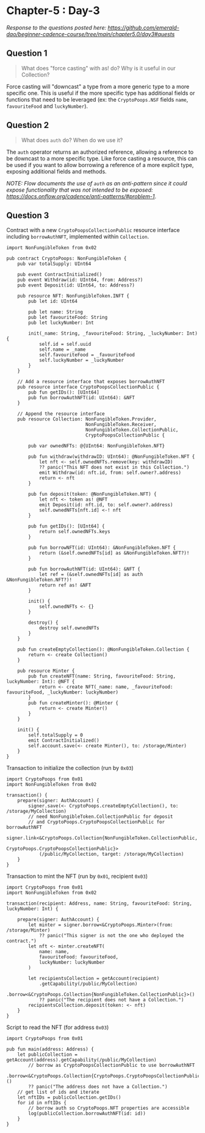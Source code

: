 # Chapter-5 : Day-3

*Response to the questions posted here: https://github.com/emerald-dao/beginner-cadence-course/tree/main/chapter5.0/day3#quests*

## Question 1

> What does "force casting" with as! do? Why is it useful in our Collection?

Force casting will "downcast" a type from a more generic type to a more specific one.  This is useful if the more specific type has additional fields or functions that need to be leveraged (ex: the `CryptoPoops.NSF` fields `name`, `favouriteFood` and `luckyNumber`).

## Question 2

> What does `auth` do? When do we use it?

The `auth` operator returns an authorized reference, allowing a reference to be downcast to a more specific type.  Like force casting a resource, this can be used if you want to allow borrowing a reference of a more explicit type, exposing additional fields and methods.

*NOTE: Flow documents the use of `auth` as an anti-pattern since it could expose functionality that was not intended to be exposed: https://docs.onflow.org/cadence/anti-patterns/#problem-1*.

## Question 3

Contract with a new `CryptoPoopsCollectionPublic` resource interface including `borrowAuthNFT`, implemented within `Collection`.

```cadence
import NonFungibleToken from 0x02

pub contract CryptoPoops: NonFungibleToken {
    pub var totalSupply: UInt64

    pub event ContractInitialized()
    pub event Withdraw(id: UInt64, from: Address?)
    pub event Deposit(id: UInt64, to: Address?)

    pub resource NFT: NonFungibleToken.INFT {
        pub let id: UInt64

        pub let name: String
        pub let favouriteFood: String
        pub let luckyNumber: Int

        init(_name: String, _favouriteFood: String, _luckyNumber: Int) {
            self.id = self.uuid
            self.name = _name
            self.favouriteFood = _favouriteFood
            self.luckyNumber = _luckyNumber
        }
    }

    // Add a resource interface that exposes borrowAuthNFT
    pub resource interface CryptoPoopsCollectionPublic {
        pub fun getIDs(): [UInt64]
        pub fun borrowAuthNFT(id: UInt64): &NFT
    }

    // Append the resource interface
    pub resource Collection: NonFungibleToken.Provider,
                             NonFungibleToken.Receiver,
                             NonFungibleToken.CollectionPublic,
                             CryptoPoopsCollectionPublic {

        pub var ownedNFTs: @{UInt64: NonFungibleToken.NFT}

        pub fun withdraw(withdrawID: UInt64): @NonFungibleToken.NFT {
            let nft <- self.ownedNFTs.remove(key: withdrawID)
            ?? panic("This NFT does not exist in this Collection.")
            emit Withdraw(id: nft.id, from: self.owner?.address)
            return <- nft
        }

        pub fun deposit(token: @NonFungibleToken.NFT) {
            let nft <- token as! @NFT
            emit Deposit(id: nft.id, to: self.owner?.address)
            self.ownedNFTs[nft.id] <-! nft
        }

        pub fun getIDs(): [UInt64] {
            return self.ownedNFTs.keys
        }

        pub fun borrowNFT(id: UInt64): &NonFungibleToken.NFT {
            return (&self.ownedNFTs[id] as &NonFungibleToken.NFT?)!
        }

        pub fun borrowAuthNFT(id: UInt64): &NFT {
            let ref = (&self.ownedNFTs[id] as auth &NonFungibleToken.NFT?)!
            return ref as! &NFT
        }

        init() {
            self.ownedNFTs <- {}
        }

        destroy() {
            destroy self.ownedNFTs
        }
    }

    pub fun createEmptyCollection(): @NonFungibleToken.Collection {
        return <- create Collection()
    }

    pub resource Minter {
        pub fun createNFT(name: String, favouriteFood: String, luckyNumber: Int): @NFT {
            return <- create NFT(_name: name, _favouriteFood: favouriteFood, _luckyNumber: luckyNumber)
        }
        pub fun createMinter(): @Minter {
            return <- create Minter()
        }
    }

    init() {
        self.totalSupply = 0
        emit ContractInitialized()
        self.account.save(<- create Minter(), to: /storage/Minter)
    }
}
```

Transaction to initialize the collection (run by `0x03`)

```cadence
import CryptoPoops from 0x01
import NonFungibleToken from 0x02

transaction() {
    prepare(signer: AuthAccount) {
        signer.save(<- CryptoPoops.createEmptyCollection(), to: /storage/MyCollection)
        // need NonFungibleToken.CollectionPublic for deposit
        // and CryptoPoops.CryptoPoopsCollectionPublic for borrowAuthNFT
        signer.link<&CryptoPoops.Collection{NonFungibleToken.CollectionPublic,
                                            CryptoPoops.CryptoPoopsCollectionPublic}>
            (/public/MyCollection, target: /storage/MyCollection)
    }
}
```

Transaction to mint the NFT (run by `0x01`, recipient `0x03`)

```cadence
import CryptoPoops from 0x01
import NonFungibleToken from 0x02

transaction(recipient: Address, name: String, favouriteFood: String, luckyNumber: Int) {

    prepare(signer: AuthAccount) {
        let minter = signer.borrow<&CryptoPoops.Minter>(from: /storage/Minter)
            ?? panic("This signer is not the one who deployed the contract.")
        let nft <- minter.createNFT(
            name: name,
            favouriteFood: favouriteFood,
            luckyNumber: luckyNumber
        )

        let recipientsCollection = getAccount(recipient)
            .getCapability(/public/MyCollection)
            .borrow<&CryptoPoops.Collection{NonFungibleToken.CollectionPublic}>()
            ?? panic("The recipient does not have a Collection.")
        recipientsCollection.deposit(token: <- nft)
    }
}
```

Script to read the NFT (for address `0x03`)

```cadence
import CryptoPoops from 0x01

pub fun main(address: Address) {
    let publicCollection = getAccount(address).getCapability(/public/MyCollection)
        // borrow as CryptoPoopsCollectionPublic to use borrowAuthNFT
        .borrow<&CryptoPoops.Collection{CryptoPoops.CryptoPoopsCollectionPublic}>()
        ?? panic("The address does not have a Collection.")
    // get list of ids and iterate
    let nftIDs = publicCollection.getIDs()
    for id in nftIDs {
        // borrow auth so CryptoPoops.NFT properties are accessible
        log(publicCollection.borrowAuthNFT(id: id))
    }
}
```
